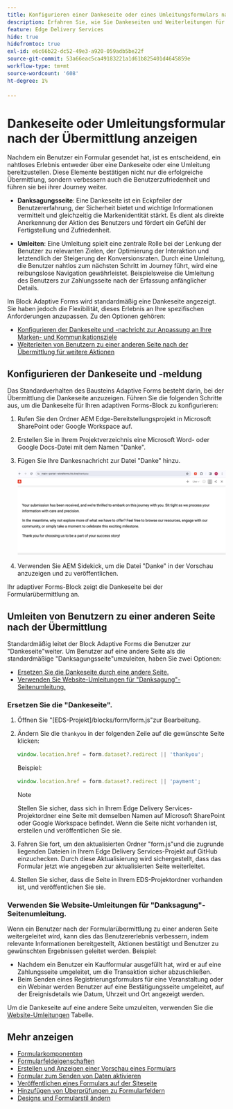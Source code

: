 ```yaml
---
title: Konfigurieren einer Dankeseite oder eines Umleitungsformulars nach der Übermittlung
description: Erfahren Sie, wie Sie Dankeseiten und Weiterleitungen für Forms Block konfigurieren, um das Benutzererlebnis zu optimieren und die Journey der Benutzer zu optimieren.
feature: Edge Delivery Services
hide: true
hidefromtoc: true
exl-id: e6c66b22-dc52-49e3-a920-059adb5be22f
source-git-commit: 53a66eac5ca49183221a1d61b825401d4645859e
workflow-type: tm+mt
source-wordcount: '608'
ht-degree: 1%

---
```


# Dankeseite oder Umleitungsformular nach der Übermittlung anzeigen

Nachdem ein Benutzer ein Formular gesendet hat, ist es entscheidend, ein nahtloses Erlebnis entweder über eine Dankeseite oder eine Umleitung bereitzustellen. Diese Elemente bestätigen nicht nur die erfolgreiche Übermittlung, sondern verbessern auch die Benutzerzufriedenheit und führen sie bei ihrer Journey weiter.

* **Danksagungsseite**: Eine Dankeseite ist ein Eckpfeiler der Benutzererfahrung, der Sicherheit bietet und wichtige Informationen vermittelt und gleichzeitig die Markenidentität stärkt. Es dient als direkte Anerkennung der Aktion des Benutzers und fördert ein Gefühl der Fertigstellung und Zufriedenheit.

* **Umleiten**: Eine Umleitung spielt eine zentrale Rolle bei der Lenkung der Benutzer zu relevanten Zielen, der Optimierung der Interaktion und letztendlich der Steigerung der Konversionsraten. Durch eine Umleitung, die Benutzer nahtlos zum nächsten Schritt im Journey führt, wird eine reibungslose Navigation gewährleistet. Beispielsweise die Umleitung des Benutzers zur Zahlungsseite nach der Erfassung anfänglicher Details.

Im Block Adaptive Forms wird standardmäßig eine Dankeseite angezeigt. Sie haben jedoch die Flexibilität, dieses Erlebnis an Ihre spezifischen Anforderungen anzupassen. Zu den Optionen gehören:

* [Konfigurieren der Dankeseite und -nachricht zur Anpassung an Ihre Marken- und Kommunikationsziele](#configuring-the-thank-you-page-and-message)
* [Weiterleiten von Benutzern zu einer anderen Seite nach der Übermittlung für weitere Aktionen](#redirect-users-to-another-page-post-submission)

## Konfigurieren der Dankeseite und -meldung

Das Standardverhalten des Bausteins Adaptive Forms besteht darin, bei der Übermittlung die Dankeseite anzuzeigen. Führen Sie die folgenden Schritte aus, um die Dankeseite für Ihren adaptiven Forms-Block zu konfigurieren:

1. Rufen Sie den Ordner AEM Edge-Bereitstellungsprojekt in Microsoft SharePoint oder Google Workspace auf.
1. Erstellen Sie in Ihrem Projektverzeichnis eine Microsoft Word- oder Google Docs-Datei mit dem Namen &quot;Danke&quot;.
1. Fügen Sie Ihre Dankesnachricht zur Datei &quot;Danke&quot; hinzu. </br>

   ![Beispiel-Dankeseite](/help/edge/assets/sample-thankyou-page.png)

1. Verwenden Sie AEM Sidekick, um die Datei &quot;Danke&quot; in der Vorschau anzuzeigen und zu veröffentlichen.

Ihr adaptiver Forms-Block zeigt die Dankeseite bei der Formularübermittlung an.

## Umleiten von Benutzern zu einer anderen Seite nach der Übermittlung

Standardmäßig leitet der Block Adaptive Forms die Benutzer zur &quot;Dankeseite&quot;weiter. Um Benutzer auf eine andere Seite als die standardmäßige &quot;Danksagungsseite&quot;umzuleiten, haben Sie zwei Optionen:

* [Ersetzen Sie die Dankeseite durch eine andere Seite.](#replace-the-existing-thankyou-page)
* [Verwenden Sie Website-Umleitungen für &quot;Danksagung&quot;-Seitenumleitung.](#use-website-redirects-for-thankyou-page-redirection)

### Ersetzen Sie die &quot;Dankeseite&quot;.

1. Öffnen Sie &quot;[EDS-Projekt]/blocks/form/form.js&quot;zur Bearbeitung.
1. Ändern Sie die `thankyou` in der folgenden Zeile auf die gewünschte Seite klicken:

   ```JavaScript
   window.location.href = form.dataset?.redirect || 'thankyou';
   ```

   Beispiel:

   ```JavaScript
   window.location.href = form.dataset?.redirect || 'payment';
   ```

   >[!NOTE]
   >
   > Stellen Sie sicher, dass sich in Ihrem Edge Delivery Services-Projektordner eine Seite mit demselben Namen auf Microsoft SharePoint oder Google Workspace befindet. Wenn die Seite nicht vorhanden ist, erstellen und veröffentlichen Sie sie.

1. Fahren Sie fort, um den aktualisierten Ordner &quot;form.js&quot;und die zugrunde liegenden Dateien in Ihrem Edge Delivery Services-Projekt auf GitHub einzuchecken. Durch diese Aktualisierung wird sichergestellt, dass das Formular jetzt wie angegeben zur aktualisierten Seite weiterleitet.

1. Stellen Sie sicher, dass die Seite in Ihrem EDS-Projektordner vorhanden ist, und veröffentlichen Sie sie.


### Verwenden Sie Website-Umleitungen für &quot;Danksagung&quot;-Seitenumleitung.

Wenn ein Benutzer nach der Formularübermittlung zu einer anderen Seite weitergeleitet wird, kann dies das Benutzererlebnis verbessern, indem relevante Informationen bereitgestellt, Aktionen bestätigt und Benutzer zu gewünschten Ergebnissen geleitet werden. Beispiel:

* Nachdem ein Benutzer ein Kaufformular ausgefüllt hat, wird er auf eine Zahlungsseite umgeleitet, um die Transaktion sicher abzuschließen.
* Beim Senden eines Registrierungsformulars für eine Veranstaltung oder ein Webinar werden Benutzer auf eine Bestätigungsseite umgeleitet, auf der Ereignisdetails wie Datum, Uhrzeit und Ort angezeigt werden.

Um die Dankeseite auf eine andere Seite umzuleiten, verwenden Sie die [Website-Umleitungen](https://www.aem.live/docs/redirects) Tabelle.


## Mehr anzeigen

* [Formularkomponenten](/help/edge/docs/forms/form-components.md)
* [Formularfeldeigenschaften](/help/edge/docs/forms/eds-form-field-properties)
* [Erstellen und Anzeigen einer Vorschau eines Formulars](/help/edge/docs/forms/create-forms.md)
* [Formular zum Senden von Daten aktivieren](/help/edge/docs/forms/submit-forms.md)
* [Veröffentlichen eines Formulars auf der Siteseite](/help/edge/docs/forms/publish-forms.md)
* [Hinzufügen von Überprüfungen zu Formularfeldern](/help/edge/docs/forms/validate-forms.md)
* [Designs und Formularstil ändern](/help/edge/docs/forms/style-theme-forms.md)
